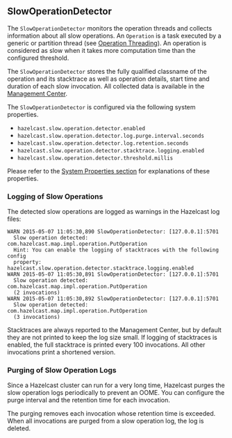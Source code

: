 
## SlowOperationDetector

The `SlowOperationDetector` monitors the operation threads and collects information about all slow operations. An `Operation` is a task executed by a generic or partition thread (see [Operation Threading](#operation-threading)). An operation is considered as slow when it takes more computation time than the configured threshold.

The `SlowOperationDetector` stores the fully qualified classname of the operation and its stacktrace as well as operation details, start time and duration of each slow invocation. All collected data is available in the [Management Center](#monitoring-members).

The `SlowOperationDetector` is configured via the following system properties.

- `hazelcast.slow.operation.detector.enabled`
- `hazelcast.slow.operation.detector.log.purge.interval.seconds`
- `hazelcast.slow.operation.detector.log.retention.seconds`
- `hazelcast.slow.operation.detector.stacktrace.logging.enabled`
- `hazelcast.slow.operation.detector.threshold.millis`

Please refer to the [System Properties section](#system-properties) for explanations of these properties.

### Logging of Slow Operations

The detected slow operations are logged as warnings in the Hazelcast log files:

```
WARN 2015-05-07 11:05:30,890 SlowOperationDetector: [127.0.0.1]:5701
  Slow operation detected: com.hazelcast.map.impl.operation.PutOperation
  Hint: You can enable the logging of stacktraces with the following config
  property: hazelcast.slow.operation.detector.stacktrace.logging.enabled
WARN 2015-05-07 11:05:30,891 SlowOperationDetector: [127.0.0.1]:5701
  Slow operation detected: com.hazelcast.map.impl.operation.PutOperation
  (2 invocations)
WARN 2015-05-07 11:05:30,892 SlowOperationDetector: [127.0.0.1]:5701
  Slow operation detected: com.hazelcast.map.impl.operation.PutOperation
  (3 invocations)
```

Stacktraces are always reported to the Management Center, but by default they are not printed to keep the log size small. If logging of stacktraces is enabled, the full stacktrace is printed every 100 invocations. All other invocations print a shortened version.

### Purging of Slow Operation Logs

Since a Hazelcast cluster can run for a very long time, Hazelcast purges the slow operation logs periodically to prevent an OOME. You can configure the purge interval and the retention time for each invocation.

The purging removes each invocation whose retention time is exceeded. When all invocations are purged from a slow operation log, the log is deleted.

